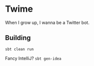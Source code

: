 # Twime

When I grow up, I wanna be a Twitter bot.


## Building

`sbt clean run`

Fancy IntelliJ? `sbt gen-idea`
